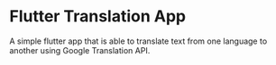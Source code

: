 # Flutter Translation App

A simple flutter app that is able to translate text from one language to another using Google Translation API.

